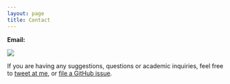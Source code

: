 ```yaml
---
layout: page
title: Contact
---
```


**Email:**

![](https://maguilera.net/img/email.png)

If you are having any suggestions, questions or academic inquiries, feel free to [tweet at me](https://twitter.com/intent/tweet?text=%40m_aguilera_), or [file a GitHub issue](https://github.com/MiguelAguilera/lagrange/issues/new).

